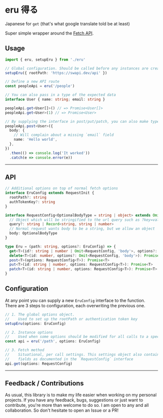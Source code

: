 # eru 得る

Japanese for `get` (that's what google translate told be at least)

Super simple wrapper around the [Fetch API](https://developer.mozilla.org/en-US/docs/Web/API/Fetch_API).

## Usage

```ts
import { eru, setupEru } from './eru'

// Global configuration. Should be called before any instances are created
setupEru({ rootPath: 'https://swapi.dev/api' })

// Define a new API route
const peopleApi = eru('/people')

// You can also pass in a type of the expected data
interface User { name: string; email: string }

peopleApi.get<User[]>() // => Promise<User[]>
peopleApi.get<User>(1) // => Promise<User>

// By supplying the interface in post/put/patch, you can also make typescript aware of missing fields
peopleApi.post<User>({
  body: {
    // Will complain about a missing `email` field
    name: 'Hello world',
  },
})
  .then(() => console.log('It worked'))
  .catch(e => console.error(e))
```

---

## API

```ts
// Additional options on top of normal fetch options
interface EruConfig extends RequestInit {
  rootPath?: string
  authTokenKey?: string
}

interface RequestConfig<OptionalBodyType = string | object> extends Omit<EruConfig, 'body'> {
  // Object which will be stringified to the url query such as ?key=value&key=value,value2
  query?: string | Record<string, string | number>
  // Normal request wants body to be a string, but we allow an object
  body: OptionalBodyType
}

type Eru = (path: string, options?: EruConfig) => {
  get<T>(id?: string | number | Omit<RequestConfig, 'body'>, options?: RequestConfig): Promise<T>
  delete<T>(id: number, options?: Omit<RequestConfig, 'body'>): Promise<T>
  post<T>(options: RequestConfig<T>): Promise<T>
  put<T>(id: string | number, options: RequestConfig<T>): Promise<T>
  patch<T>(id: string | number, options: RequestConfig<T>): Promise<T>
}
```

## Configuration

At any point you can supply a new `EruConfig` interface to the function. There are 3 steps to configuration, each overwriting the previous one.

```ts
// 1. The global options object.
//    Used to set up the rootPath or authentication token key
setupEru(options: EruConfig)

// 2. Instance options
//    Used when some options should be modified for all calls to a specific endpoint
const api = eru('/path', options: EruConfig)

// 3. Fetch method
//    Situational, per call settings. This settings object also contains two additional
//    fields as documented in the `RequestConfig` interface
api.get(options: RequestConfig)
```

---

## Feedback / Contributions

As usual, this library is to make my life easier when working on my personal projects. If you have any feedback, bugs, suggestions or just want to contribute, you're more than welcome to do so. I am open to any and all collaboration. So don't hesitate to open an Issue or a PR!
